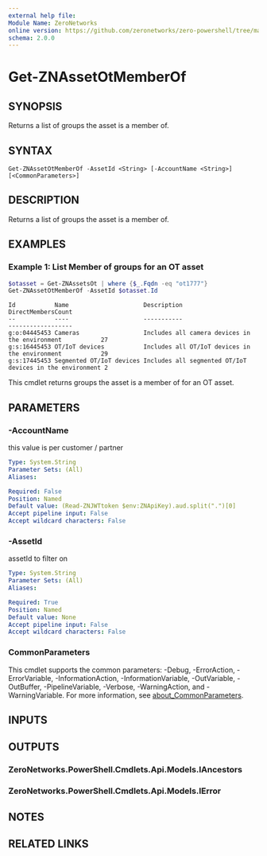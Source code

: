 ```yaml
---
external help file:
Module Name: ZeroNetworks
online version: https://github.com/zeronetworks/zero-powershell/tree/master/src/help/zeronetworks/get-znassetotmemberof
schema: 2.0.0
---
```


# Get-ZNAssetOtMemberOf

## SYNOPSIS
Returns a list of groups the asset is a member of.

## SYNTAX

```
Get-ZNAssetOtMemberOf -AssetId <String> [-AccountName <String>] [<CommonParameters>]
```

## DESCRIPTION
Returns a list of groups the asset is a member of.

## EXAMPLES

### Example 1: List Member of groups for an OT asset
```powershell
$otasset = Get-ZNAssetsOt | where {$_.Fqdn -eq "ot1777"}
Get-ZNAssetOtMemberOf -AssetId $otasset.Id
```

```output
Id           Name                     Description                                              DirectMembersCount
--           ----                     -----------                                              ------------------
g:o:04445453 Cameras                  Includes all camera devices in the environment           27
g:s:16445453 OT/IoT devices           Includes all OT/IoT devices in the environment           29
g:s:17445453 Segmented OT/IoT devices Includes all segmented OT/IoT devices in the environment 2
```

This cmdlet returns groups the asset is a member of for an OT asset.

## PARAMETERS

### -AccountName
this value is per customer / partner

```yaml
Type: System.String
Parameter Sets: (All)
Aliases:

Required: False
Position: Named
Default value: (Read-ZNJWTtoken $env:ZNApiKey).aud.split(".")[0]
Accept pipeline input: False
Accept wildcard characters: False
```

### -AssetId
assetId to filter on

```yaml
Type: System.String
Parameter Sets: (All)
Aliases:

Required: True
Position: Named
Default value: None
Accept pipeline input: False
Accept wildcard characters: False
```

### CommonParameters
This cmdlet supports the common parameters: -Debug, -ErrorAction, -ErrorVariable, -InformationAction, -InformationVariable, -OutVariable, -OutBuffer, -PipelineVariable, -Verbose, -WarningAction, and -WarningVariable. For more information, see [about_CommonParameters](http://go.microsoft.com/fwlink/?LinkID=113216).

## INPUTS

## OUTPUTS

### ZeroNetworks.PowerShell.Cmdlets.Api.Models.IAncestors

### ZeroNetworks.PowerShell.Cmdlets.Api.Models.IError

## NOTES

## RELATED LINKS

